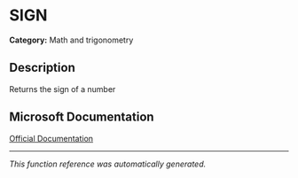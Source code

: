 # SIGN

**Category:** Math and trigonometry

## Description
Returns the sign of a number

## Microsoft Documentation
[Official Documentation](https://support.microsoft.com//en-us/office/sign-function-109c932d-fcdc-4023-91f1-2dd0e916a1d8)

---
*This function reference was automatically generated.*
